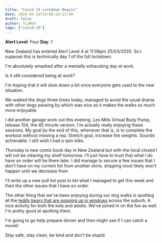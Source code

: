 ```yaml
---
title: "Covid 19 Lockdown Begins"
date: 2020-03-26T19:08:52+13:00
draft: false
author: fLaMEd
tags: ["covid-19"]
---
```


**Alert Level**: Four
**Day**: 1

New Zealand has entered Alert Level 4 at 11:59pm 25/03/2020. So I suppose this is technically day 1 of the full lockdown.

I'm absolutely smashed after a mentally exhausting day at work.

Is it still considered being at work?

I'm hoping that it will slow down a bit once everyone gets used to the new situation. 

We walked the dogs three times today, managed to avoid the usual drama with other dogs passing by which was nice as it makes the walks so much more enjoyable.

I did another garage work out this evening. Les Mills Virtual Body Pump, release 104, the 45 minute version. I'm actually really enjoying these sessions. My goal by the end of this, whenever that is, is to complete the workout without missing a rep. Stretch goal, increase the weights. Sounds achievable. I still wish I had a spin bike.

Thursday is new comic book day in New Zealand but with the local closed I will not be clearing my shelf tomorrow. I'll just have to trust that what I do have on order will be there later. I did manage to secure a few issues that I don't have on my current list from another store, shipping most likely won't happen until we decrease from 

I'll write up a new pull list post to list what I managed to get this week and then the other issues that I have on order.

The other thing that we've been enjoying during our dog walks is spotting all the [teddy bears that are popping up in windows](https://www.rnz.co.nz/news/national/412602/teddy-bears-in-windows-to-cheer-up-kids-during-lockdown) across the suburb. A nice activity for both the kids and adults. We've joined in on the fun as well. I'm pretty good at spotting them.

I'm going to go help prepare dinner and then might see if I can catch a movie!

Stay safe, stay clean, be kind and don't be stupid.